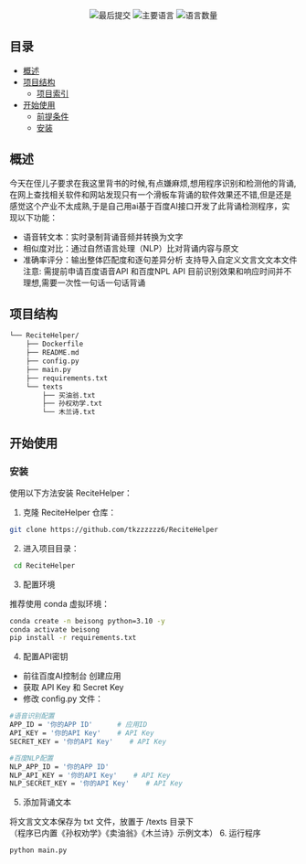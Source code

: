 
</p>
<p align="center">
	<img src="https://img.shields.io/github/last-commit/tkzzzzzz6/ReciteHelper?style=default&logo=git&logoColor=white&color=0080ff" alt="最后提交">
	<img src="https://img.shields.io/github/languages/top/tkzzzzzz6/ReciteHelper?style=default&color=0080ff" alt="主要语言">
	<img src="https://img.shields.io/github/languages/count/tkzzzzzz6/ReciteHelper?style=default&color=0080ff" alt="语言数量">
</p>
<p align="center">
	<!-- 默认选项，不显示依赖项徽章。 -->
</p>
<p align="center">
	<!-- 默认选项，不显示依赖项徽章。 -->
</p>

## 目录

- [概述](#-概述)
- [项目结构](#-项目结构)
  - [项目索引](#-项目索引)
- [开始使用](#-开始使用)
  - [前提条件](#-前提条件)
  - [安装](#-安装)



## 概述

今天在侄儿子要求在我这里背书的时候,有点嫌麻烦,想用程序识别和检测他的背诵,在网上查找相关软件和网站发现只有一个滑板车背诵的软件效果还不错,但是还是感觉这个产业不太成熟,于是自己用ai基于百度AI接口开发了此背诵检测程序，实现以下功能：
- 语音转文本：实时录制背诵音频并转换为文字
- 相似度对比：通过自然语言处理（NLP）比对背诵内容与原文
- 准确率评分：输出整体匹配度和逐句差异分析
支持导入自定义文言文文本文件  
注意:
需提前申请百度语音API 和百度NPL API
目前识别效果和响应时间并不理想,需要一次性一句话一句话背诵

## 项目结构

```sh
└── ReciteHelper/
    ├── Dockerfile
    ├── README.md
    ├── config.py
    ├── main.py
    ├── requirements.txt
    └── texts
        ├── 买油翁.txt
        ├── 孙权劝学.txt
        └── 木兰诗.txt
```

## 开始使用

### 安装

使用以下方法安装 ReciteHelper：


1. 克隆 ReciteHelper 仓库：
```sh
git clone https://github.com/tkzzzzzz6/ReciteHelper
```

2. 进入项目目录：
```sh
 cd ReciteHelper
```

3. 配置环境

推荐使用 conda 虚拟环境：
```sh
conda create -n beisong python=3.10 -y
conda activate beisong
pip install -r requirements.txt
```

4. 配置API密钥

-  前往百度AI控制台 创建应用
- 获取 API Key 和 Secret Key
- 修改 config.py 文件：
```sh
#语音识别配置
APP_ID = '你的APP ID'      # 应用ID
API_KEY = '你的API Key'    # API Key
SECRET_KEY = '你的API Key'    # API Key

#百度NLP配置
NLP_APP_ID = '你的APP ID' 
NLP_API_KEY = '你的API Key'    # API Key
NLP_SECRET_KEY = '你的API Key'    # API Key
```

5. 添加背诵文本

将文言文文本保存为 txt 文件，放置于 /texts 目录下  
（程序已内置《孙权劝学》《卖油翁》《木兰诗》示例文本）
6. 运行程序
```sh
python main.py
```





